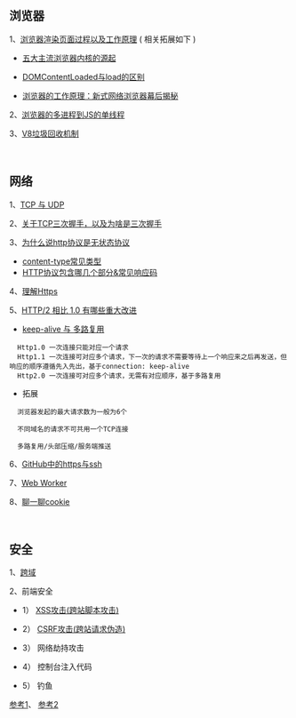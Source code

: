 ## 浏览器

1、[浏览器渲染页面过程以及工作原理](https://segmentfault.com/a/1190000010298038) ( 相关拓展如下 )

* [五大主流浏览器内核的源起](https://blog.csdn.net/Summer_15/article/details/71249203)

* [DOMContentLoaded与load的区别](https://www.cnblogs.com/caizhenbo/p/6679478.html)

* [浏览器的工作原理：新式网络浏览器幕后揭秘](https://www.html5rocks.com/zh/tutorials/internals/howbrowserswork/)

2、[浏览器的多进程到JS的单线程](https://segmentfault.com/a/1190000012925872)

3、[V8垃圾回收机制](https://juejin.im/post/5c8b89f55188257e8e232d99) 

<br/>

## 网络
1、[TCP 与 UDP](https://www.huaweicloud.com/articles/b49c0ecd9fc1d91730566082918b3d48.html)

2、[关于TCP三次握手，以及为啥是三次握手](https://juejin.im/post/5ce39af36fb9a07ed136a9bc)

3、[为什么说http协议是无状态协议](https://www.cnblogs.com/Jadie/p/6877392.html)
  * [content-type常见类型](https://www.jianshu.com/p/ba40da728806)
  * [HTTP协议包含哪几个部分&常见响应码](http://caibaojian.com/http.html)

4、[理解Https](https://mp.weixin.qq.com/s/StqqafHePlBkWAPQZg3NrA)

5、[HTTP/2 相比 1.0 有哪些重大改进](https://www.zhihu.com/question/34074946/answer/75364178)
   * [keep-alive 与 多路复用](https://juejin.cn/post/6944639173621973005)
   ```
     Http1.0 一次连接只能对应一个请求
     Http1.1 一次连接可对应多个请求，下一次的请求不需要等待上一个响应来之后再发送，但响应的顺序遵循先入先出，基于connection: keep-alive
     Http2.0 一次连接可对应多个请求，无需有对应顺序，基于多路复用
   ```

   * 拓展
   ```
     浏览器发起的最大请求数为一般为6个

     不同域名的请求不可共用一个TCP连接
   
     多路复用/头部压缩/服务端推送
   ```
   
6、[GitHub中的https与ssh](https://mjd507.github.io/2018/02/09/HTTPS-vs-SSH/)   
   
7、[Web Worker](http://www.ruanyifeng.com/blog/2018/07/web-worker.html)   

8、[聊一聊cookie](https://segmentfault.com/a/1190000004556040)


<br/>

## 安全

  1、[跨域](https://github.com/yang1212/collection-about/issues/22)
  
  2、前端安全

  * 1） [XSS攻击(跨站脚本攻击)](https://tech.meituan.com/2018/09/27/fe-security.html)

  * 2） [CSRF攻击(跨站请求伪造)](https://tech.meituan.com/2018/10/11/fe-security-csrf.html)

  * 3） 网络劫持攻击

  * 4） 控制台注入代码

  * 5） 钓鱼

  
  [参考1](https://segmentfault.com/a/1190000006672214)、
  [参考2](https://zhuanlan.zhihu.com/p/25486768?group_id=820705780520079360)
